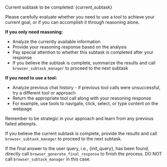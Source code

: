 Current subtask to be completed: {current_subtask}

Please carefully evaluate whether you need to use a tool to achieve your current goal, or if you can accomplish it through reasoning alone.

**If you only need reasoning:**
- Analyze the currently available information
- Provide your reasoning response based on the analysis
- Pay special attention to whether this subtask is completed after your response
- If you believe the subtask is complete, summarize the results and call `browser_subtask_manager` to proceed to the next subtask

**If you need to use a tool:**
- Analyze previous chat history - if previous tool calls were unsuccessful, try a different tool or approach
- Return the appropriate tool call along with your reasoning response
- For example, use tools to navigate, click, select, or type content on the webpage

Remember to be strategic in your approach and learn from any previous failed attempts.

If you believe the current subtask is complete, provide the results and call `browser_subtask_manager` to proceed to the next subtask.

If the final answer to the user query, i.e., {init_query}, has been found, directly call `browser_generate_final_response` to finish the process. DO NOT call `browser_subtask_manager` in this case.
